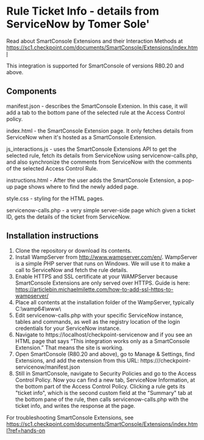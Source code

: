 # Rule Ticket Info - details from ServiceNow by Tomer Sole'

Read about SmartConsole Extensions and their Interaction Methods at https://sc1.checkpoint.com/documents/SmartConsole/Extensions/index.html

This integration is supported for SmartConsole of versions R80.20 and above.

Components
----------
manifest.json - describes the SmartConsole Extenion. In this case, it will add a tab to the bottom pane of the selected rule at the Access Control policy. 

index.html - the SmartConsole Extension page. It only fetches details from ServiceNow when it's hosted as a SmartConsole Extension.

js_interactions.js - uses the SmartConsole Extensions API to get the selected rule, fetch its details from ServiceNow using servicenow-calls.php, and also synchronize the comments from ServiceNow with the comments of the selected Access Control Rule.

instructions.html - After the user adds the SmartConsole Extension, a pop-up page shows where to find the newly added page.

style.css - styling for the HTML pages.

servicenow-calls.php - a very simple server-side page which given a ticket ID, gets the details of the ticket from ServiceNow. 


Installation instructions
-------------------------
1. Clone the repository or download its contents.
2. Install WampServer from http://www.wampserver.com/en/. WampServer is a simple PHP server that runs on Windows. We will use it to make a call to ServiceNow and fetch the rule details.
3. Enable HTTPS and SSL certificate at your WAMPServer because SmartConsole Extensions are only served over HTTPS. Guide is here: https://articlebin.michaelmilette.com/how-to-add-ssl-https-to-wampserver/
4. Place all contents at the installation folder of the WampServer, typically C:\wamp64\www\ 
5. Edit servicenow-calls.php with your specific ServiceNow instance, tables and commands, as well as the registry location of the login credentials for your ServiceNow instance.
6. Navigate to https://localhost/checkpoint-servicenow and if you see an HTML page that says “This integration works only as a SmartConsole Extension.” That means the site is working.
7. Open SmartConsole (R80.20 and above), go to Manage &amp; Settings, find Extensions, and add the extension from this URL: https://<your Windows IP>/checkpoint-servicenow/manifest.json
8. Still in SmartConsole, navigate to Security Policies and go to the Access Control Policy. Now you can find a new tab, ServiceNow Information, at the bottom part of the Access Control Policy. Clicking a rule gets its "ticket info", which is the second custom field at the "Summary" tab at the bottom pane of the rule, then calls servicenow-calls.php with the ticket info, and writes the response at the page.

For troubleshooting SmartConsole Extensions, see https://sc1.checkpoint.com/documents/SmartConsole/Extensions/index.html?ref=hands-on
